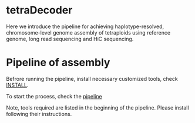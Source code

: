 tetraDecoder
=
Here we introduce the pipeline for achieving haplotype-resolved, chromosome-level genome assembly of tetraploids using reference genome, long read sequencing and HiC sequencing. 

Pipeline of assembly
=

Befrore running the pipeline, install necessary customized tools, check [INSTALL](https://github.com/HeQSun/tetraDecoder/blob/main/INSTALL).

To start the process, check the [pipeline](https://github.com/HeQSun/tetraDecoder/blob/main/Pipeline.md)

Note, tools required are listed in the beginning of the pipeline. Please install following their instructions.
